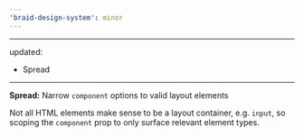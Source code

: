 ```yaml
---
'braid-design-system': minor
---
```


---
updated:
  - Spread
---

**Spread:** Narrow `component` options to valid layout elements

Not all HTML elements make sense to be a layout container, e.g. `input`, so scoping the `component` prop to only surface relevant element types.
